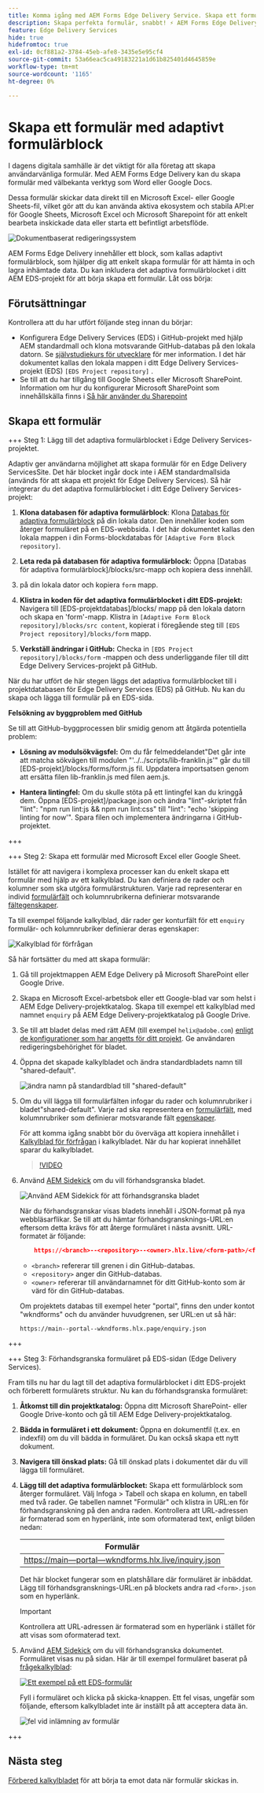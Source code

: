 ```yaml
---
title: Komma igång med AEM Forms Edge Delivery Service. Skapa ett formulär.
description: Skapa perfekta formulär, snabbt! ⚡ AEM Forms Edge Delivery, dokumentbaserad framtagning = blixtsnabb och SEO-anpassade formulär för nöjdare användare och sökmotorer.
feature: Edge Delivery Services
hide: true
hidefromtoc: true
exl-id: 0cf881a2-3784-45eb-afe8-3435e5e95cf4
source-git-commit: 53a66eac5ca49183221a1d61b825401d4645859e
workflow-type: tm+mt
source-wordcount: '1165'
ht-degree: 0%

---
```


# Skapa ett formulär med adaptivt formulärblock

I dagens digitala samhälle är det viktigt för alla företag att skapa användarvänliga formulär. Med AEM Forms Edge Delivery kan du skapa formulär med välbekanta verktyg som Word eller Google Docs.

Dessa formulär skickar data direkt till en Microsoft Excel- eller Google Sheets-fil, vilket gör att du kan använda aktiva ekosystem och stabila API:er för Google Sheets, Microsoft Excel och Microsoft Sharepoint för att enkelt bearbeta inskickade data eller starta ett befintligt arbetsflöde.

![Dokumentbaserat redigeringssystem](/help/edge/assets/document-based-authoring-workflow-create-form.png)

AEM Forms Edge Delivery innehåller ett block, som kallas adaptivt formulärblock, som hjälper dig att enkelt skapa formulär för att hämta in och lagra inhämtade data. Du kan inkludera det adaptiva formulärblocket i ditt AEM EDS-projekt för att börja skapa ett formulär. Låt oss börja:


## Förutsättningar

Kontrollera att du har utfört följande steg innan du börjar:

* Konfigurera Edge Delivery Services (EDS) i GitHub-projekt med hjälp AEM standardmall och klona motsvarande GitHub-databas på den lokala datorn. Se [självstudiekurs för utvecklare](https://www.aem.live/developer/tutorial) för mer information. I det här dokumentet kallas den lokala mappen i ditt Edge Delivery Services-projekt (EDS) `[EDS Project repository]` .
* Se till att du har tillgång till Google Sheets eller Microsoft SharePoint. Information om hur du konfigurerar Microsoft SharePoint som innehållskälla finns i [Så här använder du Sharepoint](https://www.aem.live/docs/setup-customer-sharepoint)



## Skapa ett formulär

+++ Steg 1: Lägg till det adaptiva formulärblocket i Edge Delivery Services-projektet.

Adaptiv ger användarna möjlighet att skapa formulär för en Edge Delivery ServicesSite. Det här blocket ingår dock inte i AEM standardmallsida (används för att skapa ett projekt för Edge Delivery Services). Så här integrerar du det adaptiva formulärblocket i ditt Edge Delivery Services-projekt:

1. **Klona databasen för adaptiva formulärblock**: Klona [Databas för adaptiva formulärblock](https://github.com/adobe-rnd/form-block) på din lokala dator. Den innehåller koden som återger formuläret på en EDS-webbsida. I det här dokumentet kallas den lokala mappen i din Forms-blockdatabas för `[Adaptive Form Block repository]`.
1. **Leta reda på databasen för adaptiva formulärblock:** Öppna [Databas för adaptiva formulärblock]/blocks/src-mapp och kopiera dess innehåll.

1. på din lokala dator och kopiera `form` mapp.
1. **Klistra in koden för det adaptiva formulärblocket i ditt EDS-projekt:**
Navigera till [EDS-projektdatabas]/blocks/ mapp på den lokala datorn och skapa en &#39;form&#39;-mapp. Klistra in `[Adaptive Form Block repository]/blocks/src content`, kopierat i föregående steg till `[EDS Project repository]/blocks/form` mapp.
1. **Verkställ ändringar i GitHub:** Checka in `[EDS Project repository]/blocks/form` -mappen och dess underliggande filer till ditt Edge Delivery Services-projekt på GitHub.

När du har utfört de här stegen läggs det adaptiva formulärblocket till i projektdatabasen för Edge Delivery Services (EDS) på GitHub. Nu kan du skapa och lägga till formulär på en EDS-sida.


**Felsökning av byggproblem med GitHub**

Se till att GitHub-byggprocessen blir smidig genom att åtgärda potentiella problem:

* **Lösning av modulsökvägsfel:**
Om du får felmeddelandet&quot;Det går inte att matcha sökvägen till modulen &quot;&#39;../../scripts/lib-franklin.js&#39;&quot; går du till [EDS-projekt]/blocks/forms/form.js fil. Uppdatera importsatsen genom att ersätta filen lib-franklin.js med filen aem.js.

* **Hantera lintingfel:**
Om du skulle stöta på ett lintingfel kan du kringgå dem. Öppna [EDS-projekt]/package.json och ändra &quot;lint&quot;-skriptet från &quot;lint&quot;: &quot;npm run lint:js &amp;&amp; npm run lint:css&quot; till &quot;lint&quot;: &quot;echo &#39;skipping linting for now&#39;&quot;. Spara filen och implementera ändringarna i GitHub-projektet.

+++

+++ Steg 2: Skapa ett formulär med Microsoft Excel eller Google Sheet.

Istället för att navigera i komplexa processer kan du enkelt skapa ett formulär med hjälp av ett kalkylblad. Du kan definiera de rader och kolumner som ska utgöra formulärstrukturen. Varje rad representerar en individ [formulärfält](/help/edge/docs/forms/form-components.md#available-components) och kolumnrubrikerna definierar motsvarande [fältegenskaper](/help/edge/docs/forms/form-components.md#components-properties).

Ta till exempel följande kalkylblad, där rader ger konturfält för ett `enquiry` formulär- och kolumnrubriker definierar deras egenskaper:

![Kalkylblad för förfrågan](/help/edge/assets/enquiry-form-spreadsheet.png)

Så här fortsätter du med att skapa formulär:

1. Gå till projektmappen AEM Edge Delivery på Microsoft SharePoint eller Google Drive.

1. Skapa en Microsoft Excel-arbetsbok eller ett Google-blad var som helst i AEM Edge Delivery-projektkatalog. Skapa till exempel ett kalkylblad med namnet `enquiry` på AEM Edge Delivery-projektkatalog på Google Drive.

1. Se till att bladet delas med rätt AEM (till exempel `helix@adobe.com`) [enligt de konfigurationer som har angetts för ditt projekt](https://www.aem.live/docs/setup-customer-sharepoint). Ge användaren redigeringsbehörighet för bladet.

1. Öppna det skapade kalkylbladet och ändra standardbladets namn till &quot;shared-default&quot;.

   ![ändra namn på standardblad till &quot;shared-default&quot;](/help/edge/assets/rename-sheet-to-shared-default.png)

1. Om du vill lägga till formulärfälten infogar du rader och kolumnrubriker i bladet&quot;shared-default&quot;. Varje rad ska representera en [formulärfält](/help/edge/docs/forms/form-components.md#available-components), med kolumnrubriker som definierar motsvarande fält [egenskaper](/help/edge/docs/forms/form-components.md#components-properties).

   För att komma igång snabbt bör du överväga att kopiera innehållet i [Kalkylblad för förfrågan](https://docs.google.com/spreadsheets/d/196lukD028RDK_evBelkOonPxC7w0l_IiJ-Yx3DvMfNk/edit#gid=0) i kalkylbladet. När du har kopierat innehållet sparar du kalkylbladet.

   >[!VIDEO](https://video.tv.adobe.com/v/3427468?quality=12&learn=on)


1. Använd [AEM Sidekick](https://www.aem.live/developer/tutorial#preview-and-publish-your-content) om du vill förhandsgranska bladet.

   ![Använd AEM Sidekick för att förhandsgranska bladet](/help/edge/assets/preview-form.png)

   När du förhandsgranskar visas bladets innehåll i JSON-format på nya webbläsarflikar. Se till att du hämtar förhandsgransknings-URL:en eftersom detta krävs för att återge formuläret i nästa avsnitt. URL-formatet är följande:


   ```JSON
       https://<branch>--<repository>--<owner>.hlx.live/<form-path>/<form-file-name>.json
   ```

   * `<branch>` refererar till grenen i din GitHub-databas.
   * `<repository>` anger din GitHub-databas.
   * `<owner>` refererar till användarnamnet för ditt GitHub-konto som är värd för din GitHub-databas.

   Om projektets databas till exempel heter &quot;portal&quot;, finns den under kontot &quot;wkndforms&quot; och du använder huvudgrenen, ser URL:en ut så här:

   `https://main--portal--wkndforms.hlx.page/enquiry.json`


+++

+++ Steg 3: Förhandsgranska formuläret på EDS-sidan (Edge Delivery Services).


Fram tills nu har du lagt till det adaptiva formulärblocket i ditt EDS-projekt och förberett formulärets struktur. Nu kan du förhandsgranska formuläret:

1. **Åtkomst till din projektkatalog:** Öppna ditt Microsoft SharePoint- eller Google Drive-konto och gå till AEM Edge Delivery-projektkatalog.

1. **Bädda in formuläret i ett dokument:** Öppna en dokumentfil (t.ex. en indexfil) om du vill bädda in formuläret. Du kan också skapa ett nytt dokument.

1. **Navigera till önskad plats:** Gå till önskad plats i dokumentet där du vill lägga till formuläret.

1. **Lägg till det adaptiva formulärblocket:** Skapa ett formulärblock som återger formuläret. Välj Infoga > Tabell och skapa en kolumn, en tabell med två rader. Ge tabellen namnet &quot;Formulär&quot; och klistra in URL:en för förhandsgranskning på den andra raden. Kontrollera att URL-adressen är formaterad som en hyperlänk, inte som oformaterad text, enligt bilden nedan:

   | Formulär |
   |---|
   | [https://main—portal—wkndforms.hlx.live/inquiry.json](https://main--portal--wkndforms.hlx.live/enquiry.json) |

   Det här blocket fungerar som en platshållare där formuläret är inbäddat. Lägg till förhandsgransknings-URL:en på blockets andra rad `<form>.json` som en hyperlänk.

   >[!IMPORTANT]
   >
   >
   > Kontrollera att URL-adressen är formaterad som en hyperlänk i stället för att visas som oformaterad text.


1. Använd [AEM Sidekick](https://www.aem.live/developer/tutorial#preview-and-publish-your-content) om du vill förhandsgranska dokumentet. Formuläret visas nu på sidan. Här är till exempel formuläret baserat på [frågekalkylblad](https://docs.google.com/spreadsheets/d/196lukD028RDK_evBelkOonPxC7w0l_IiJ-Yx3DvMfNk/edit#gid=0):


   [![Ett exempel på ett EDS-formulär](/help/edge/assets/eds-form.png)](https://main--portal--wkndforms.hlx.live/)

   Fyll i formuläret och klicka på skicka-knappen. Ett fel visas, ungefär som följande, eftersom kalkylbladet inte är inställt på att acceptera data än.

   ![fel vid inlämning av formulär](/help/edge/assets/form-error.png)

+++


## Nästa steg

[Förbered kalkylbladet](/help/edge/docs/forms/submit-forms.md) för att börja ta emot data när formulär skickas in.




